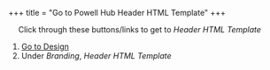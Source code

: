 +++
title = "Go to Powell Hub Header HTML Template"
+++

&emsp; Click through these buttons/links to get to *Header HTML Template*

1. [Go to Design](./to_design.md)
2. Under *Branding*, *Header HTML Template*
